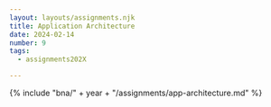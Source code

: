 ```yaml
---
layout: layouts/assignments.njk
title: Application Architecture
date: 2024-02-14
number: 9
tags:
  - assignments202X

---
```



{% include "bna/" + year + "/assignments/app-architecture.md" %}
